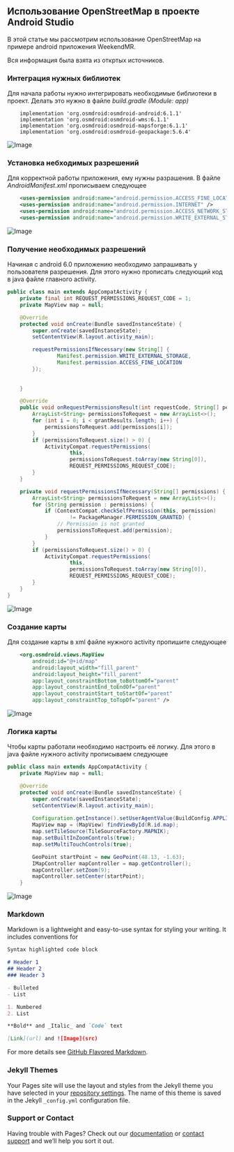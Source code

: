 ## Использование OpenStreetMap в проекте Android Studio

В этой статье мы рассмотрим использование OpenStreetMap на примере android приложения WeekendMR.

Вся информация была взята из откртых источников. 

### Интеграция нужных библиотек

Для начала работы нужно интегрировать необходимые библиотеки в проект. Делать это нужно в файле _build.gradle (Module: app)_

```
    implementation 'org.osmdroid:osmdroid-android:6.1.1'
    implementation 'org.osmdroid:osmdroid-wms:6.1.1'
    implementation 'org.osmdroid:osmdroid-mapsforge:6.1.1'
    implementation 'org.osmdroid:osmdroid-geopackage:5.6.4'
```
![Image](img/pscr1.png)

### Установка небходимых разрешений

Для корректной работы приложения, ему нужны разрашения. В файле _AndroidManifest.xml_ прописываем следующее

```xml
    <uses-permission android:name="android.permission.ACCESS_FINE_LOCATION"/>
    <uses-permission android:name="android.permission.INTERNET" />
    <uses-permission android:name="android.permission.ACCESS_NETWORK_STATE"  />
    <uses-permission android:name="android.permission.WRITE_EXTERNAL_STORAGE" />
```
![Image](img/pscr2.png)

### Получение необходимых разрешений

Начиная с android 6.0 приложению необходимо запрашивать у пользователя разрешения. Для этого нужно прописать следующий код в java файле главного activity.

```java
public class main extends AppCompatActivity {
    private final int REQUEST_PERMISSIONS_REQUEST_CODE = 1;
    private MapView map = null;

    @Override
    protected void onCreate(Bundle savedInstanceState) {
        super.onCreate(savedInstanceState);
        setContentView(R.layout.activity_main);

        requestPermissionsIfNecessary(new String[] {
                Manifest.permission.WRITE_EXTERNAL_STORAGE,
                Manifest.permission.ACCESS_FINE_LOCATION
        });
        
        
    }

    @Override
    public void onRequestPermissionsResult(int requestCode, String[] permissions, int[] grantResults) {
        ArrayList<String> permissionsToRequest = new ArrayList<>();
        for (int i = 0; i < grantResults.length; i++) {
            permissionsToRequest.add(permissions[i]);
        }
        if (permissionsToRequest.size() > 0) {
            ActivityCompat.requestPermissions(
                    this,
                    permissionsToRequest.toArray(new String[0]),
                    REQUEST_PERMISSIONS_REQUEST_CODE);
        }
    }

    private void requestPermissionsIfNecessary(String[] permissions) {
        ArrayList<String> permissionsToRequest = new ArrayList<>();
        for (String permission : permissions) {
            if (ContextCompat.checkSelfPermission(this, permission)
                    != PackageManager.PERMISSION_GRANTED) {
                // Permission is not granted
                permissionsToRequest.add(permission);
            }
        }
        if (permissionsToRequest.size() > 0) {
            ActivityCompat.requestPermissions(
                    this,
                    permissionsToRequest.toArray(new String[0]),
                    REQUEST_PERMISSIONS_REQUEST_CODE);
        }
    }
}

```
![Image](img/pscr3.png)

### Создание карты

Для создание карты в xml файле нужного activity пропишите следующее

```xml
    <org.osmdroid.views.MapView
        android:id="@+id/map"
        android:layout_width="fill_parent"
        android:layout_height="fill_parent"
        app:layout_constraintBottom_toBottomOf="parent"
        app:layout_constraintEnd_toEndOf="parent"
        app:layout_constraintStart_toStartOf="parent"
        app:layout_constraintTop_toTopOf="parent" />
```
![Image](img/pscr4.png)

### Логика карты

Чтобы карты работали необходимо настроить её логику. Для этого в java файле нужного activity прописываем следующее

```java
public class main extends AppCompatActivity {
    private MapView map = null;

    @Override
    protected void onCreate(Bundle savedInstanceState) {
        super.onCreate(savedInstanceState);
        setContentView(R.layout.activity_main);
       
        Configuration.getInstance().setUserAgentValue(BuildConfig.APPLICATION_ID);
        MapView map = (MapView) findViewById(R.id.map);
        map.setTileSource(TileSourceFactory.MAPNIK);
        map.setBuiltInZoomControls(true);
        map.setMultiTouchControls(true);

        GeoPoint startPoint = new GeoPoint(48.13, -1.63);
        IMapController mapController = map.getController();
        mapController.setZoom(9);
        mapController.setCenter(startPoint);
    }
```
![Image](img/pscr5.png)



### Markdown

Markdown is a lightweight and easy-to-use syntax for styling your writing. It includes conventions for

```markdown
Syntax highlighted code block

# Header 1
## Header 2
### Header 3

- Bulleted
- List

1. Numbered
2. List

**Bold** and _Italic_ and `Code` text

[Link](url) and ![Image](src)
```

For more details see [GitHub Flavored Markdown](https://guides.github.com/features/mastering-markdown/).

### Jekyll Themes

Your Pages site will use the layout and styles from the Jekyll theme you have selected in your [repository settings](https://github.com/WeekendMR/wrmosmd/settings). The name of this theme is saved in the Jekyll `_config.yml` configuration file.

### Support or Contact

Having trouble with Pages? Check out our [documentation](https://help.github.com/categories/github-pages-basics/) or [contact support](https://github.com/contact) and we’ll help you sort it out.
